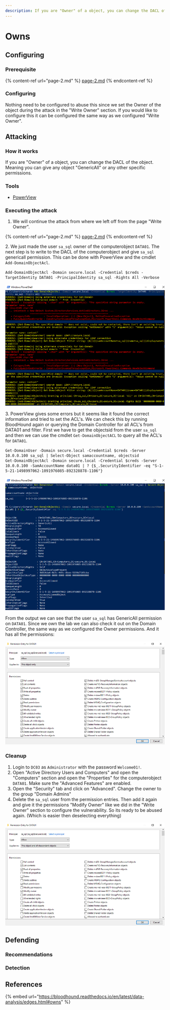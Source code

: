 ```yaml
---
description: If you are "Owner" of a object, you can change the DACL of the object.
---
```


# Owns

## Configuring

### Prerequisite

{% content-ref url="page-2.md" %}
[page-2.md](page-2.md)
{% endcontent-ref %}

### Configuring

Nothing need to be configured to abuse this since we set the Owner of the object during the attack in the "Write Owner" section. If you would like to configure this it can be configured the same way as we configured "Write Owner".

## Attacking

### How it works

If you are "Owner" of a object, you can change the DACL of the object. Meaning you can give any object "GenericAll" or any other specific permissions.

### Tools

* [PowerView](https://github.com/PowerShellMafia/PowerSploit/blob/master/Recon/PowerView.ps1)

### Executing the attack

1. We will continue the attack from where we left off from the page "Write Owner".

{% content-ref url="page-2.md" %}
[page-2.md](page-2.md)
{% endcontent-ref %}

2\. We just made the user `sa_sql` owner of the computerobject `DATA01`. The next step is to write to the DACL of the computerobject and give `sa_sql` genericall permission. This can be done with PowerView and the cmdlet `Add-DomainObjectAcl`.

```
Add-DomainObjectAcl -Domain secure.local -Credential $creds -TargetIdentity DATA01 -PrincipalIdentity sa_sql -Rights All -Verbose
```

![](<../../../.gitbook/assets/image (26).png>)

3\. PowerView gives some errors but it seems like it found the correct information and tried to set the ACL's. We can check this by running BloodHound again or querying the Domain Controller for all ACL's from DATA01 and filter. First we have to get the objectsid from the user `sa_sql` and then we can use the cmdlet `Get-DomainObjectACL` to query all the ACL's for `DATA01`.

```
Get-DomainUser -Domain secure.local -Credential $creds -Server 10.0.0.100 sa_sql | Select-Object samaccountname, objectsid
Get-DomainObjectAcl -Domain secure.local -Credential $creds -Server 10.0.0.100 -SamAccountName data01 | ? {$_.SecurityIdentifier -eq "S-1-5-21-1498997062-1091976085-892328878-1106"}
```

![](<../../../.gitbook/assets/image (43).png>)

From the output we can see that the user `sa_sql` has GenericAll permission on `DATA01`. Since we own the lab we can also check it out on the Domain Controller, the same way as we configured the Owner permissions. And it has all the permissions:

![](<../../../.gitbook/assets/image (9).png>)

### Cleanup

1. Login to `DC03` as `Administrator` with the password `Welcome01!`.
2. Open "Active Directory Users and Computers" and open the "Computers" section and open the "Properties" for the computerobject `DATA01`. Make sure the "Advanced Features" are enabled.
3. Open the "Security" tab and click on "Advanced". Change the owner to the group "Domain Admins"&#x20;
4. Delete the `sa_sql` user from the permission entries. Then add it again and give it the permissions "Modify Owner" like we did in the "Write Owner" section to configure the vulnerability. So its ready to be abused again. (Which is easier then deselecting everything)

![](<../../../.gitbook/assets/image (54) (1).png>)

## Defending

### Recommendations



### Detection



## References

{% embed url="https://bloodhound.readthedocs.io/en/latest/data-analysis/edges.html#owns" %}


